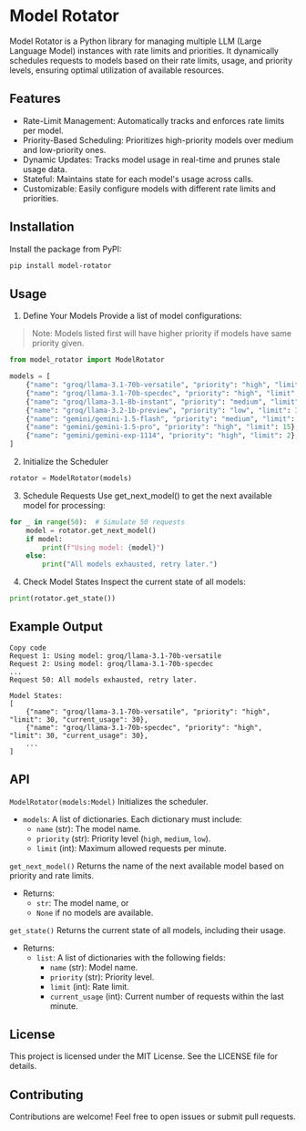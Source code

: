 # Model Rotator

Model Rotator is a Python library for managing multiple LLM (Large Language Model) instances with rate limits and priorities. It dynamically schedules requests to models based on their rate limits, usage, and priority levels, ensuring optimal utilization of available resources.

## Features
* Rate-Limit Management: Automatically tracks and enforces rate limits per model.
* Priority-Based Scheduling: Prioritizes high-priority models over medium and low-priority ones.
* Dynamic Updates: Tracks model usage in real-time and prunes stale usage data.
* Stateful: Maintains state for each model's usage across calls.
* Customizable: Easily configure models with different rate limits and priorities.

## Installation
Install the package from PyPI:

```bash
pip install model-rotator
```

## Usage
1. Define Your Models
Provide a list of model configurations:
> Note: Models listed first will have higher priority if models have same priority given.
```python
from model_rotator import ModelRotator

models = [
    {"name": "groq/llama-3.1-70b-versatile", "priority": "high", "limit": 30},
    {"name": "groq/llama-3.1-70b-specdec", "priority": "high", "limit": 30},
    {"name": "groq/llama-3.1-8b-instant", "priority": "medium", "limit": 30},
    {"name": "groq/llama-3.2-1b-preview", "priority": "low", "limit": 30},
    {"name": "gemini/gemini-1.5-flash", "priority": "medium", "limit": 30},
    {"name": "gemini/gemini-1.5-pro", "priority": "high", "limit": 15},
    {"name": "gemini/gemini-exp-1114", "priority": "high", "limit": 2},
]
```
2. Initialize the Scheduler
```python
rotator = ModelRotator(models)
```

3. Schedule Requests
Use get_next_model() to get the next available model for processing:

```python
for _ in range(50):  # Simulate 50 requests
    model = rotator.get_next_model()
    if model:
        print(f"Using model: {model}")
    else:
        print("All models exhausted, retry later.")
```
4. Check Model States
Inspect the current state of all models:

```python
print(rotator.get_state())
```
## Example Output
```plaintext
Copy code
Request 1: Using model: groq/llama-3.1-70b-versatile
Request 2: Using model: groq/llama-3.1-70b-specdec
...
Request 50: All models exhausted, retry later.

Model States:
[
    {"name": "groq/llama-3.1-70b-versatile", "priority": "high", "limit": 30, "current_usage": 30},
    {"name": "groq/llama-3.1-70b-specdec", "priority": "high", "limit": 30, "current_usage": 30},
    ...
]
```

## API
`ModelRotator(models:Model)`
Initializes the scheduler.

* `models`: A list of dictionaries. Each dictionary must include:
    * `name` (str): The model name.
    * `priority` (str): Priority level (`high`, `medium`, `low`).
    * `limit` (int): Maximum allowed requests per minute.

`get_next_model()`
Returns the name of the next available model based on priority and rate limits.

* Returns:
    * `str`: The model name, or
    * `None` if no models are available.

`get_state()`
Returns the current state of all models, including their usage.

* Returns:
    * `list`: A list of dictionaries with the following fields:
        * `name` (str): Model name.
        * `priority` (str): Priority level.
        * `limit` (int): Rate limit.
        * `current_usage` (int): Current number of requests within the last minute.

## License
This project is licensed under the MIT License. See the LICENSE file for details.

## Contributing
Contributions are welcome! Feel free to open issues or submit pull requests.

